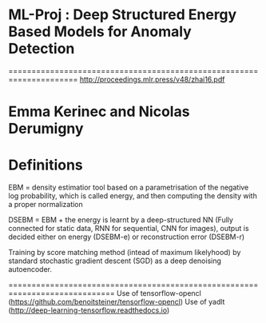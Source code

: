 # ML-Proj : Deep Structured Energy Based Models for Anomaly Detection
=====================================================================
http://proceedings.mlr.press/v48/zhai16.pdf



Emma Kerinec and Nicolas Derumigny
==================================


Definitions
===========

EBM = density estimatior tool based on a parametrisation of the negative log probability, which is called energy, and then computing the density with a proper normalization

DSEBM = EBM + the energy is learnt by a deep-structured NN (Fully connected for static data, RNN for sequential, CNN for images), output is decided either on energy (DSEBM-e) or reconstruction error (DSEBM-r)


Training by score matching method (intead of maximum likelyhood) by standard stochastic gradient descent (SGD) as a deep denoising autoencoder.






=============================================================================
Use of tensorflow-opencl (https://github.com/benoitsteiner/tensorflow-opencl)
Use of yadlt (http://deep-learning-tensorflow.readthedocs.io)